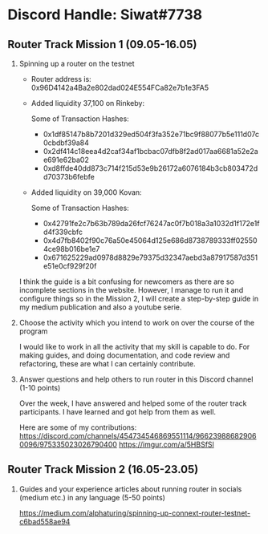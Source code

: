 # Discord Handle: Siwat#7738

## Router Track Mission 1 (09.05-16.05)

1) Spinning up a router on the testnet

    - Router address is: 0x96D4142a4Ba2e802dad024E554FCa82e7b1e3FA5

    - Added liquidity  37,100 on Rinkeby: 

        Some of Transaction Hashes:    
        - 0x1df85147b8b7201d329ed504f3fa352e71bc9f88077b5e111d07c0cbdbf39a84
        - 0x2df414c18eea4d2caf34af1bcbac07dfb8f2ad017aa6681a52e2ae691e62ba02
        - 0xd8ffde40dd873c714f215d53e9b26172a6076184b3cb803472dd70373b6febfe    

    - Added liquidity on 39,000 Kovan:

        Some of Transaction Hashes:    
        - 0x42791fe2c7b63b789da26fcf76247ac0f7b018a3a1032d1f172e1fd4f339cbfc
        - 0x4d7fb8402f90c76a50e45064d125e686d8738789333ff025504ce98b016be1e7
        - 0x671625229ad0978d8829e79375d32347aebd3a87917587d351e51e0cf929f20f    

    I think the guide is a bit confusing for newcomers as there are so incomplete sections in the website. However, I manage to run it and configure things so in the Mission 2, I will create  a step-by-step guide in my medium publication and also a youtube serie.

2) Choose the activity which you intend to work on over the course of the program

    I would like to work in all the activity that my skill is capable to do. For making guides, and doing documentation, and code review and refactoring, these are what I can certainly contribute.

3) Answer questions and help others to run router in this Discord channel (1-10 points)

    Over the week, I have answered and helped some of the router track participants. I have learned and got help from them as well.

    Here are some of my contributions:
        https://discord.com/channels/454734546869551114/966239886829060096/975335023026790400
        https://imgur.com/a/5HBSfSl

## Router Track Mission 2 (16.05-23.05)

1) Guides and your experience articles about running router in socials (medium etc.) in any language (5-50 points)

    https://medium.com/alphaturing/spinning-up-connext-router-testnet-c6bad558ae94

